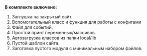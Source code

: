**В комплекте включено:**
1. Заглушка на закрытый сайт.
2. Вспомогательный класс и функция для работы с конфигами
3. Файл для событий.
4. Простой принт переменных/массивов.
5. Автозагрузка классов из папки local/lib
6. Пустой шаблон сайта.
7. Заготовка пустого модуля с минимальным набором файлов.
